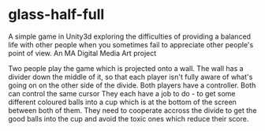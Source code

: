glass-half-full
===============

A simple game in Unity3d exploring the difficulties of providing a balanced life with other people when you sometimes fail to appreciate other people's point of view. An MA Digital Media Art project

Two people play the game which is projected onto a wall. The wall has a divider down the middle of it, so that each player isn't fully aware of what's going on on the other side of the divide. Both players have a controller. Both can control the same cursor
They each have a job to do - to get some different coloured balls into a cup which is at the bottom of the screen between both of them. 
They need to cooperate accross the divide to get the good balls into the cup and avoid the toxic ones which reduce their score. 
